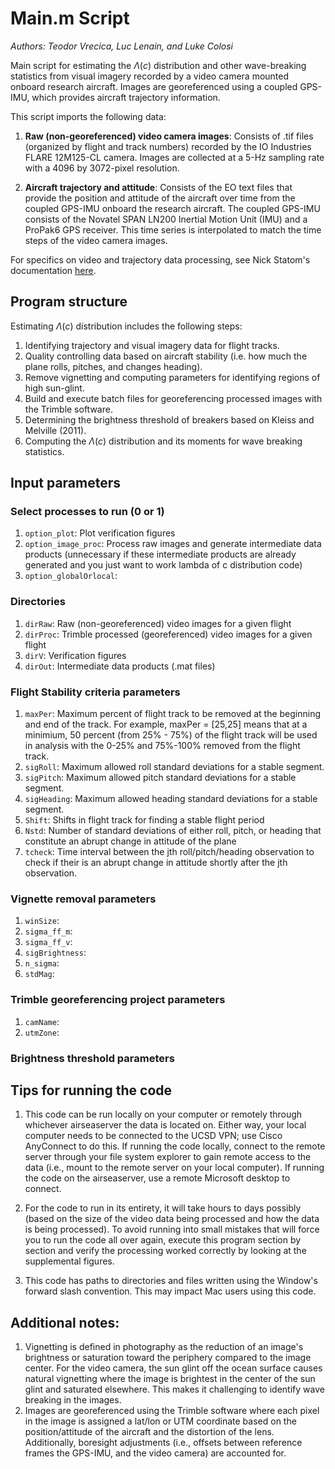 # Main.m Script
*Authors: Teodor Vrecica, Luc Lenain, and Luke Colosi*

Main script for estimating the $\Lambda(c)$ distribution and other wave-breaking statistics from visual imagery recorded by a video camera mounted onboard research aircraft. Images are georeferenced using a coupled GPS-IMU, which provides aircraft trajectory information.

This script imports the following data: 

1. **Raw (non-georeferenced) video camera images**: Consists of .tif files (organized by flight and track numbers) recorded by the IO Industries FLARE 12M125-CL camera. Images are collected at a 5-Hz sampling rate with a 4096 by 3072-pixel resolution. 

2. **Aircraft trajectory and attitude**: Consists of the EO text files that provide the position and attitude of the aircraft over time from the coupled GPS-IMU onboard the research aircraft. The coupled GPS-IMU consists of the Novatel SPAN LN200 Inertial Motion Unit (IMU) and a ProPak6 GPS receiver. This time series is interpolated to match the time steps of the video camera images.  

For specifics on video and trajectory data processing, see Nick Statom's documentation [here](https://docs.google.com/document/d/1qbaBH98IW1tJrMfxC6TKL-jQIcMPm7KK_KRrxk3rBb0/edit).

## Program structure 
Estimating $\Lambda(c)$ distribution includes the following steps: 

1. Identifying trajectory and visual imagery data for flight tracks.
2. Quality controlling data based on aircraft stability (i.e. how much the plane rolls, pitches, and changes heading).
3. Remove vignetting and computing parameters for identifying regions of high sun-glint.
4. Build and execute batch files for georeferencing processed images with the Trimble software. 
5. Determining the brightness threshold of breakers based on Kleiss and Melville (2011).  
6. Computing the $\Lambda(c)$ distribution and its moments for wave breaking statistics.

## Input parameters
### Select processes to run (0 or 1)
1. `option_plot`: Plot verification figures
2. `option_image_proc`: Process raw images and generate intermediate data products (unnecessary if these intermediate products are already generated and you just want to work lambda of c distribution code)
3. `option_globalOrlocal`:

### Directories
1. `dirRaw`: Raw (non-georeferenced) video images for a given flight
2. `dirProc`: Trimble processed (georeferenced) video images for a given flight
3. `dirV`: Verification figures
4. `dirOut`: Intermediate data products (.mat files)

### Flight Stability criteria parameters
1. `maxPer`: Maximum percent of flight track to be removed at the beginning and end of the track. For example, maxPer = [25,25] means that at a minimium, 50 percent (from 25% - 75%) of the flight track will be used in analysis with the 0-25% and 75%-100% removed from the flight track.  
2. `sigRoll`: Maximum allowed roll standard deviations for a stable segment.    
3. `sigPitch`: Maximum allowed pitch standard deviations for a stable segment.
4. `sigHeading`: Maximum allowed heading standard deviations for a stable segment.
5. `Shift`: Shifts in flight track for finding a stable flight period
6. `Nstd`: Number of standard deviations of either roll, pitch, or heading that constitute an abrupt change in attitude of the plane
7. `tcheck`: Time interval between the jth roll/pitch/heading observation to check if their is an abrupt change in attitude shortly after the jth observation.

### Vignette removal parameters
1. `winSize`:
2. `sigma_ff_m`:
3. `sigma_ff_v`:
4. `sigBrightness`:
5. `n_sigma`:
6. `stdMag`:
   
### Trimble georeferencing project parameters
1. `camName`:
2. `utmZone`:
   
### Brightness threshold parameters

## Tips for running the code 

1. This code can be run locally on your computer or remotely through whichever airseaserver the data is located on. Either way, your local computer needs to be connected to the UCSD VPN; use Cisco AnyConnect to do this. If running the code locally, connect to the remote server  through your file system explorer to gain remote access to the data (i.e., mount to the remote server on your local computer). If running the code on the airseaserver, use a remote Microsoft desktop to connect.     

2. For the code to run in its entirety, it will take hours to days possibly (based on the size of the video data being processed and how the data is being processed). To avoid running into small mistakes that will force you to run the code all over again, execute this program section by section and verify the processing worked correctly by looking at the supplemental figures. 

3. This code has paths to directories and files written using the Window's forward slash convention. This may impact Mac users using this code. 

## Additional notes: 

1. Vignetting is defined in photography as the reduction of an image's brightness or saturation toward the periphery compared to the image center. For the video camera, the sun glint off the ocean surface causes natural vignetting where the image is brightest in the center of the sun glint and saturated elsewhere. This makes it challenging to identify wave breaking in the images.
2. Images are georeferenced using the Trimble software where each pixel in the image is assigned a lat/lon or UTM coordinate based on the position/attitude of the aircraft and the distortion of the lens. Additionally, boresight adjustments (i.e., offsets between reference frames the GPS-IMU, and the video camera) are accounted for.
